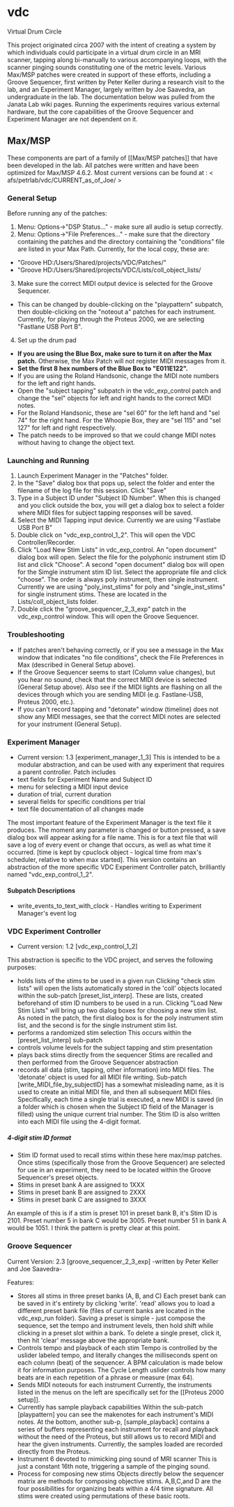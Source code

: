 # vdc
Virtual Drum Circle

This project originated circa 2007 with the intent of creating a system by which individuals could participate in a virtual drum circle in an MRI scanner, tapping along bi-manually to various accompanying loops, with the scanner pinging sounds constituting one of the metric levels. Various Max/MSP patches were created in support of these efforts, including a Groove Sequencer, first written by Peter Keller during a research visit to the lab, and an Experiment Manager, largely written by Joe Saavedra, an undergraduate in the lab. The documentation below was pulled from the Janata Lab wiki pages. Running the experiments requires various external hardware, but the core capabilities of the Groove Sequencer and Experiment Manager are not dependent on it.

## Max/MSP
These components are part of a family of [[Max/MSP patches]] that have been developed in the lab. All patches were written and have been optimized for Max/MSP 4.6.2. Most current versions can be found at : < afs/petrlab/vdc/CURRENT_as_of_Joe/ >

### General Setup
Before running any of the patches:
1. Menu: Options->"DSP Status..." - make sure all audio is setup correctly.
2. Menu: Options->"File Preferences..." - make sure that the directory containing the patches and the directory containing the "conditions" file are listed in your Max Path. Currently, for the local copy, these are:
- "Groove HD:/Users/Shared/projects/VDC/Patches/"
- "Groove HD:/Users/Shared/projects/VDC/Lists/coll_object_lists/
3. Make sure the correct MIDI output device is selected for the Groove Sequencer.
- This can be changed by double-clicking on the "playpattern" subpatch, then double-clicking on the "noteout a" patches for each instrument. Currently, for playing through the Proteus 2000, we are selecting "Fastlane USB Port B".
4. Set up the drum pad
- **If you are using the Blue Box, make sure to turn it on after the Max patch.** Otherwise, the Max Patch will not register MIDI messages from it.
- **Set the first 8 hex numbers of the Blue Box to "E011E122".**
- If you are using the Roland Handsonic, change the MIDI note numbers for the left and right hands.
- Open the "subject tapping" subpatch in the vdc_exp_control patch and change the "sel" objects for left and right hands to the correct MIDI notes.
- For the Roland Handsonic, these are "sel 60" for the left hand and "sel 74" for the right hand. For the Whoopie Box, they are "sel 115" and "sel 127" for left and right respectively.
- The patch needs to be improved so that we could change MIDI notes without having to change the object text.

### Launching and Running
1. Launch Experiment Manager in the "Patches" folder.
2. In the "Save" dialog box that pops up, select the folder and enter the filename of the log file for this session. Click "Save"
3. Type in a Subject ID under "Subject ID Number". When this is changed and you click outside the box, you will get a dialog box to select a folder where MIDI files for subject tapping responses will be saved.
4. Select the MIDI Tapping input device. Currently we are using "Fastlabe USB Port B"
5. Double click on "vdc_exp_control_1_2". This will open the VDC Controller/Recorder.
6. Click "Load New Stim Lists" in vdc_exp_control. An "open document" dialog box will open. Select the file for the polyphonic instrument stim ID list and click "Choose". A second "open document" dialog box will open for the Simgle instrument stim ID list. Select the appropriate file and click "choose". The order is always poly instrument, then single instrument. Currently we are using "poly_inst_stims" for poly and "single_inst_stims" for single instrument stims. These are located in the Lists/coll_object_lists folder.
7. Double click the "groove_sequencer_2_3_exp" patch in the vdc_exp_control window. This will open the Groove Sequencer.

### Troubleshooting
- If patches aren't behaving correctly, or if you see a message in the Max window that indicates "no file conditions", check the File Preferences in Max (described in General Setup above).
- If the Groove Sequencer seems to start (Column value changes), but you hear no sound, check that the correct MIDI device is selected (General Setup above). Also see if the MIDI lights are flashing on all the devices through which you are sending MIDI (e.g. Fastlane-USB, Proteus 2000, etc.).
- If you can't record tapping and "detonate" window (timeline) does not show any MIDI messages, see that the correct MIDI notes are selected for your instrument (General Setup).

### Experiment Manager
- Current version: 1.3 [experiment_manager_1_3]
This is intended to be a modular abstraction, and can be used with any experiment that requires a parent controller. 
Patch includes 
- text fields for Experiment Name and Subject ID
- menu for selecting a MIDI input device
- duration of trial, current duration
- several fields for specific conditions per trial
- text file documentation of all changes made

The most important feature of the Experiment Manager is the text file it produces.  The moment any parameter is changed or button pressed, a save dialog box will appear asking for a file name.  This is for a text file that will save a log of every event or change that occurs, as well as what time it occurred. [time is kept by cpuclock object - logical time from max's scheduler, relative to when max started].
This version contains an abstraction of the more specific VDC Experiment Controller patch, brilliantly named "vdc_exp_control_1_2".

#### Subpatch Descriptions
- write_events_to_text_with_clock - Handles writing to Experiment Manager's event log

### VDC Experiment Controller

- Current version: 1.2 [vdc_exp_control_1_2]

This abstraction is specific to the VDC project, and serves the following purposes:
- holds lists of the stims to be used in a given run
Clicking "check stim lists" will open the lists automatically stored in the 'coll' objects located within the sub-patch [preset_list_interp].  These are lists, created beforehand of stim ID numbers to be used in a run.  Clicking "Load New Stim Lists" will bring up two dialog boxes for choosing a new stim list. As noted in the patch, the first dialog box is for the poly instrument stim list, and the second is for the single instrument stim list.
- performs a randomized stim selection
This occurs within the [preset_list_interp] sub-patch
- controls volume levels for the subject tapping and stim presentation
- plays back stims directly from the sequencer
Stims are recalled and then performed from the Groove Sequencer abstraction
- records all data (stim, tapping, other information) into MIDI files.
The 'detonate' object is used for all MIDI file writing. Sub-patch [write_MIDI_file_by_subjectID] has a somewhat misleading name, as it is used to create an initial MIDI file, and then all subsequent MIDI files.  Specifically, each time a single trial is executed, a new MIDI is saved (in a folder which is chosen when the Subject ID field of the Manager is filled) using the unique current trial number. The Stim ID is also written into each MIDI file using the 4-digit format.
##### 4-digit stim ID format
- Stim ID format used to recall stims within these here max/msp patches. Once stims (specifically those from the Groove Sequencer) are selected for use in an experiment, they need to be located within the Groove Sequencer's preset objects. 
- Stims in preset bank A are assigned to 1XXX
- Stims in preset bank B are assigned to 2XXX
- Stims in preset bank C are assigned to 3XXX

An example of this is if a stim is preset 101 in preset bank B, it's Stim ID is 2101.  Preset number 5 in bank C would be 3005.  Preset number 51 in bank A would be 1051. I think the pattern is pretty clear at this point.


### Groove Sequencer
Current Version: 2.3 [groove_sequencer_2_3_exp] -written by Peter Keller and Joe Saavedra-

Features:
- Stores all stims in three preset banks (A, B, and C)
Each preset bank can be saved in it's entirety by clicking 'write'. 'read' allows you to load a different preset bank file (files of current banks are located in the vdc_exp_run folder).  Saving a preset is simple - just compose the sequence, set the tempo and instrument levels, then hold shift while clicking in a preset slot within a bank.  To delete a single preset, click it, then hit 'clear' message above the appropriate bank.
- Controls tempo and playback of each stim
Tempo is controlled by the uslider labeled tempo, and literally changes the milliseconds spent on each column (beat) of the sequencer.  A BPM calculation is made below it for information purposes.  The Cycle Length uslider controls how many beats are in each repetition of a phrase or measure (max 64).
- Sends MIDI noteouts for each instrument
Currently, the instruments listed in the menus on the left are specifically set for the [[Proteus 2000 setup]].
- Currently has sample playback capabilities
Within the sub-patch [playpattern] you can see the makenotes for each instrument's MIDI notes.  At the bottom, another sub-p, [sample_playback] contains a series of buffers representing each instrument for recall and playback without the need of the Proteus, but still allows us to record MIDI and hear the given instruments.  Currently, the samples loaded are recorded directly from the Proteus.
- Instrument 6 devoted to mimicking ping sound of MRI scanner
This is just a constant 16th note, triggering a sample of the pinging sound.
- Process for composing new stims
Objects directly below the sequencer matrix are methods for composing objective stims. A,B,C,and D are the four possibilities for organizing beats within a 4/4 time signature. All stims were created using permutations of these basic roots.

